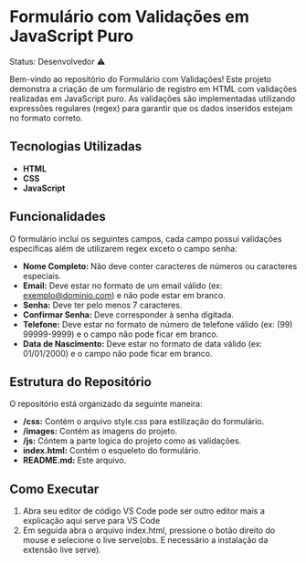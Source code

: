 # Formulário com Validações em JavaScript Puro

Status: Desenvolvedor ⚠️

Bem-vindo ao repositório do Formulário com Validações! Este projeto demonstra a criação de um formulário de registro em HTML com validações realizadas em JavaScript puro. As validações são implementadas utilizando expressões regulares (regex) para garantir que os dados inseridos estejam no formato correto.

## Tecnologias Utilizadas

- **HTML**
- **CSS**
- **JavaScript**

## Funcionalidades

O formulário inclui os seguintes campos, cada campo possui validações especificas além de utilizarem regex exceto o campo senha:

- **Nome Completo:** Não deve conter caracteres de números ou caracteres especiais.
- **Email:** Deve estar no formato de um email válido (ex: exemplo@dominio.com) e não pode estar em branco.
- **Senha:** Deve ter pelo menos 7 caracteres.
- **Confirmar Senha:** Deve corresponder à senha digitada.
- **Telefone:** Deve estar no formato de número de telefone válido (ex: (99) 99999-9999) e o campo não pode ficar em branco.
- **Data de Nascimento:** Deve estar no formato de data válido (ex: 01/01/2000) e o campo não pode ficar em branco.


## Estrutura do Repositório
O repositório está organizado da seguinte maneira:

- **/css:** Contém o arquivo style.css para estilização do formulário.
- **/images:** Contém as imagens do projeto.
- **/js:** Cóntem a parte logica do projeto como as validações.
- **index.html:** Contém o esqueleto do formulário.
- **README.md:** Este arquivo.

## Como Executar

1. Abra seu editor de código VS Code pode ser outro editor mais a explicação aqui serve para VS Code
2. Em seguida abra o arquivo index.html, pressione o botão direito do mouse e selecione o live serve(obs. E necessário a instalação da extensão live serve).
